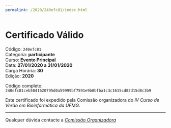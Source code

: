 ```yaml
---
permalink: /2020/240efc81/index.html
---
```


# Certificado Válido

Código: `240efc81`<br>
Categoria: **participante**<br>
Curso: **Evento Principal**<br>
Data: **27/01/2020 a 31/01/2020**<br>
Carga Horária: **30**<br>
Edição: **2020**<br>


Código completo: `240efc81ceb5041620795d0a59999bf7591e9b0bfba1c3c1615cd82d15d8c3b9`


Este certificado foi expedido pela Comissão organizadora do *IV Curso de Verão em Bioinformática da UFMG*.

----

Qualquer dúvida contacte a [_Comissão Organizadora_](<mailto:cursobioinfoufmg@gmail.com$subject=[Certificados]>)

